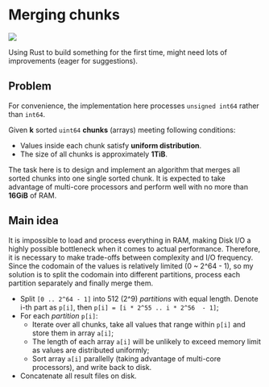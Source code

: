 # Merging chunks

![](https://github.com/codgician/merging-chunks/workflows/Rust/badge.svg)

Using Rust to build something for the first time, might need lots of improvements (eager for suggestions).

## Problem

For convenience, the implementation here processes `unsigned int64` rather than `int64`.

Given **k** sorted `uint64` **chunks** (arrays) meeting following conditions:

- Values inside each chunk satisfy **uniform distribution**.
- The size of all chunks is approximately **1TiB**.

The task here is to design and implement an algorithm that merges all sorted chunks into one single sorted chunk. It is expected to take advantage of multi-core processors and perform well with no more than **16GiB** of RAM.

## Main idea

It is impossible to load and process everything in RAM, making Disk I/O a highly possible bottleneck when it comes to actual performance. Therefore, it is necessary to make trade-offs between complexity and I/O frequency. Since the codomain of the values is relatively limited (0 ~ 2^64 - 1), so my solution is to split the codomain into different partitions, process each partition separately and finally merge them. 

- Split `[0 .. 2^64 - 1]` into 512 (2^9) *partitions* with equal length. Denote i-th part as `p[i]`, then `p[i] = [i * 2^55 .. i * 2^56  - 1]`;
- For each *partition* `p[i]`:
  -  Iterate over all chunks, take all values that range within `p[i]` and store them in array `a[i]`;
  -  The length of each array `a[i]` will be unlikely to exceed memory limit as values are distributed uniformly;
  -  Sort array `a[i]` parallelly (taking advantage of multi-core processors), and write back to disk.
- Concatenate all result files on disk.

